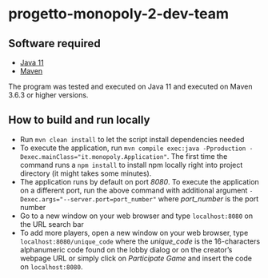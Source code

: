 # progetto-monopoly-2-dev-team

## Software required

- [Java 11](https://www.oracle.com/it/java/technologies/javase/jdk11-archive-downloads.html) 
- [Maven](https://maven.apache.org/download.cgi) 

The program was tested and executed on Java 11 and executed on Maven 3.6.3 or higher versions.

## How to build and run locally

- Run ```mvn clean install``` to let the script install dependencies needed
- To execute the application, run ```mvn compile exec:java -Pproduction -Dexec.mainClass="it.monopoly.Application"```. The first time the command runs a ```npm install``` to install npm locally right into project directory (it might takes some minutes).
- The application runs by default on port *8080*. To execute the application on a different port, run the above command with additional argument ```-Dexec.args="--server.port=port_number"``` where *port_number* is the port number
 - Go to a new window on your web browser and type ```localhost:8080``` on the URL search bar
 - To add more players, open a new window on your web browser, type ```localhost:8080/unique_code``` where the *unique_code* is the 16-characters alphanumeric code found on the lobby dialog or on the creator’s webpage URL or simply click on *Participate Game* and insert the code on ```localhost:8080```.
